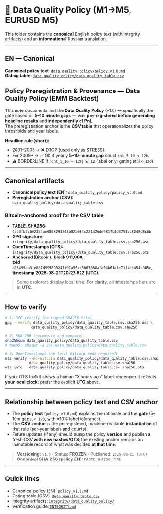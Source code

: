 # 📏 Data Quality Policy (M1→M5, EURUSD M5)

This folder contains the **canonical** English policy text (with integrity artifacts) and an **informational** Russian translation.

---

## EN — Canonical

**Canonical policy text:** [`data_quality_policy/policy_v1.0.md`](https://github.com/rleydev/euro-macromechanica-results/tree/main/data_quality_policy/policy_v1.0.md)  
**Gating table:** [`data_quality_policy/data_quality_table.csv`](https://github.com/rleydev/euro-macromechanica-results/tree/main/data_quality_policy/data_quality_table.csv)

## Policy Preregistration & Provenance — Data Quality Policy (EMM Backtest)

This note documents that the **Data Quality Policy** (v1.0) — specifically the gate based on **5–10 minute gaps** —
was **pre‑registered before generating headline results** and **independently of PnL**.  
The preregistration anchor is the **CSV table** that operationalizes the policy thresholds and year labels.

**Headline rule (short):**
- 2001–2008 → ❌ DROP (used only as STRESS).
- For 2009+ → ✅ OK if yearly **5–10-minute gap** count `cnt_5_10 < 120`.  
- ⚠️ BORDERLINE if `|cnt_5_10 − 120| ≤ 12` (label only; gating still `< 120`).

---

## Canonical artifacts

- **Canonical policy text (EN):** `data_quality_policy/policy_v1.0.md`
- **Preregistration anchor (CSV):** `data_quality_policy/data_quality_table.csv`

### Bitcoin‑anchored proof for the CSV table
- **TABLE_SHA256:** `4dc3fb3cb02354ae686829180fb02b064c221426de9817b4d3751cb8248d8c6b`  
- **GPG signature:** `integrity/data_quality_policy/data_quality_table.csv.sha256.asc`  
- **OpenTimestamps (OTS):** `integrity/data_quality_policy/data_quality_table.csv.sha256.ots`  
- **Anchored (Bitcoin):** **block 911,080**,  
  **txid** `a93495aa3fe087d999893241d01a56cf5067680afa04b61afe71f4ce454c305c`,  
  **timestamp** **2025‑08‑21T20:27:52Z (UTC)**.

> Some explorers display local time. For clarity, all timestamps here are in **UTC**.

---

## How to verify

```bash
# 1) GPG (verify the signed SHA256 file)
gpg --verify data_quality_policy/data_quality_table.csv.sha256.asc \
            data_quality_policy/data_quality_table.csv.sha256

# 2) SHA‑256 (recompute and compare)
sha256sum data_quality_policy/data_quality_table.csv
# macOS: shasum -a 256 data_quality_policy/data_quality_table.csv

# 3) OpenTimestamps (no local Bitcoin node required)
ots verify --no-bitcoin data_quality_policy/data_quality_table.csv.sha256.ots \
           data_quality_policy/data_quality_table.csv.sha256
ots info   data_quality_policy/data_quality_table.csv.sha256.ots
```
If your OTS toolkit shows a human “X hours ago” label, remember it reflects **your local clock**; prefer the explicit **UTC** above.

---

## Relationship between policy text and CSV anchor
- The **policy text** (`policy_v1.0.md`) explains the rationale and the **gate** (5–10m gaps, `< 120`, with ±10% label tolerance).  
- The **CSV anchor** is the preregistered, machine‑readable **instantiation** of that rule (per‑year labels and counts).  
- Future updates (if any) should bump the policy **version** and publish a fresh CSV **with new hashes/OTS**; the existing anchor remains an immutable record of what was decided **at that time**.

> **Versioning:** `v1.0` · Status: **FROZEN** · Published: `2025-08-21 (UTC)`  
> **Canonical SHA-256 (policy EN):** `PASTE_SHA256_HERE`

---

## Quick links

- Canonical policy (EN): [`policy_v1.0.md`](https://github.com/rleydev/euro-macromechanica-results/tree/main/data_quality_policy/policy_v1.0.md)  
- Gating table (CSV): [`data_quality_table.csv`](https://github.com/rleydev/euro-macromechanica-results/tree/main/data_quality_policy/data_quality_table.csv)  
- Integrity artifacts: [`integrity/data_quality_policy/`](https://github.com/rleydev/euro-macromechanica-results/tree/main/integrity/data_quality_policy/)  
- Verification guide: [`INTEGRITY.md`](https://github.com/rleydev/euro-macromechanica-results/tree/main/INTEGRITY.md)
